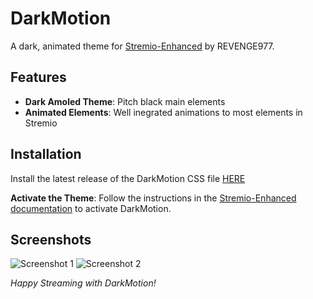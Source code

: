 # DarkMotion

A dark, animated theme for [Stremio-Enhanced](https://github.com/REVENGE977) by REVENGE977.

## Features

- **Dark Amoled Theme**: Pitch black main elements
- **Animated Elements**: Well inegrated animations to most elements in Stremio

## Installation

Install the latest release of the DarkMotion CSS file [HERE](https://github.com/T3lluz/DarkMotion/releases/latest)

**Activate the Theme**: Follow the instructions in the [Stremio-Enhanced documentation](https://github.com/REVENGE977) to activate DarkMotion.

## Screenshots

![Screenshot 1](path_to_screenshot1.png) <!-- Add a path to your screenshot -->
![Screenshot 2](path_to_screenshot2.png) <!-- Add a path to your screenshot -->


*Happy Streaming with DarkMotion!*
